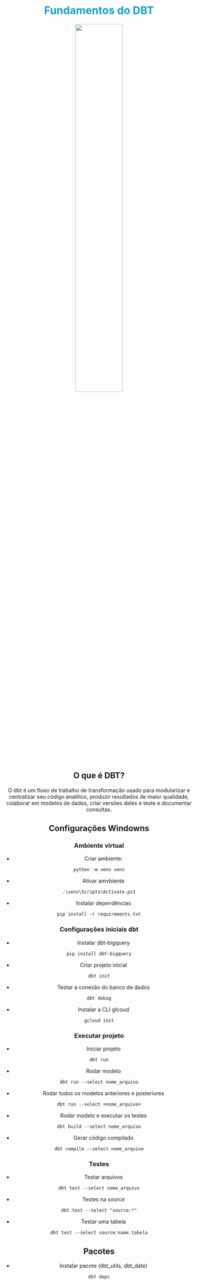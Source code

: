 # <h1 align="center"><font color = #119fbf>Fundamentos do DBT</font></h1>

<div align="center"><img src='https://seeklogo.com/images/D/dbt-logo-E4B0ED72A2-seeklogo.com.png' style='width: 50%;'></div-->

## O que é DBT?
O dbt é um fluxo de trabalho de transformação usado para modularizar e centralizar seu código analítico, produzir resultados de maior qualidade, colaborar em modelos de dados, criar versões deles e teste e documentar consultas.

## Configurações Windowns

### Ambiente virtual
- Criar ambiente: 
```shell
python -m venv venv
```

- Ativar amvbiente 
```shell
.\venv\Scripts\Activate.ps1
```

- Instalar dependências
```shel
pip install -r requirements.txt
```

### Configurações iniciais dbt

- Instalar dbt-bigquery
```shell
pip install dbt-bigquery
```

- Criar projeto inicial
```shell
dbt init
```

- Testar a conexão do banco de dados
```shell
dbt debug
```

- Instalar a CLI glcoud
```shell
gcloud init
```

### Executar projeto

- Iniciar projeto
```shell
dbt run
```

- Rodar modelo
```shell
dbt run --select nome_arquivo
```

- Rodar todos os modelos anteriores e posteriores
```shell
dbt run --select +nome_arquivo+
```

- Rodar modelo e executar os testes
```shell
dbt build --select nome_arquivo
```

- Gerar código compilado
```shell
dbt compile --select nome_arquivo
```

### Testes
- Testar arquivos
```shell
dbt test --select nome_arquivo
```

- Testes na source
```shell
dbt test --select "source:*"
```

- Testar uma tabela
```shell
dbt test --select source:name.tabela
```

## Pacotes

- Instalar pacote (dbt_utils, dbt_date)
```shell
dbt deps
```
